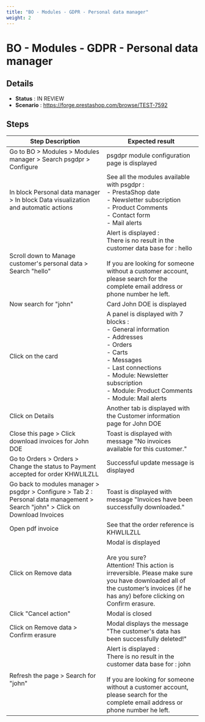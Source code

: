 ```yaml
---
title: "BO - Modules - GDPR - Personal data manager"
weight: 2
---
```


# BO - Modules - GDPR - Personal data manager
## Details
* **Status** : IN REVIEW
* **Scenario** : https://forge.prestashop.com/browse/TEST-7592

## Steps
| Step Description | Expected result |
| ----- | ----- |
| Go to BO > Modules > Modules manager > Search psgdpr > Configure | psgdpr module configuration page is displayed |
| In block Personal data manager > In block Data visualization and automatic actions | See all the modules available with psgdpr :<br> - PrestaShop date<br> - Newsletter subscription<br> - Product Comments<br> - Contact form<br> - Mail alerts |
| Scroll down to Manage customer's personal data > Search "hello" | Alert is displayed :<br>There is no result in the customer data base for : hello<br><br>If you are looking for someone without a customer account, please search for the complete email address or phone number he left. |
| Now search for "john" | Card John DOE is displayed |
| Click on the card | A panel is displayed with 7 blocks :<br>- General information<br>- Addresses<br>- Orders<br>- Carts<br>- Messages<br>- Last connections<br>- Module: Newsletter subscription<br>- Module: Product Comments<br>- Module: Mail alerts |
| Click on Details | Another tab is displayed with the Customer information page for John DOE |
| Close this page > Click download invoices for John DOE | Toast is displayed with message "No invoices available for this customer." |
| Go to Orders > Orders > Change the status to Payment accepted for order KHWLILZLL | Successful update message is displayed |
| Go back to modules manager > psgdpr > Configure > Tab 2 : Personal data management > Search "john" > Click on Download Invoices | Toast is displayed with message "Invoices have been successfully downloaded." |
| Open pdf invoice | See that the order reference is KHWLILZLL |
| Click on Remove data | Modal is displayed<br><br>Are you sure?<br>Attention! This action is irreversible. Please make sure you have downloaded all of the customer’s invoices (if he has any) before clicking on Confirm erasure. |
| Click "Cancel action" | Modal is closed |
| Click on Remove data > Confirm erasure | Modal displays the message "The customer's data has been successfully deleted!" |
| Refresh the page > Search for "john" | Alert is displayed :<br>There is no result in the customer data base for : john<br><br>If you are looking for someone without a customer account, please search for the complete email address or phone number he left. |
